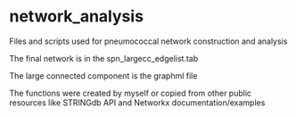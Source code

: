 # network_analysis
Files and scripts used for pneumococcal network construction and analysis

The final network is in the spn_largecc_edgelist.tab

The large connected component is the graphml file

The functions were created by myself or copied from other public resources like STRINGdb API and Networkx documentation/examples
